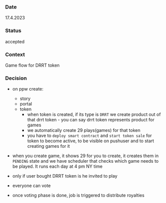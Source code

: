 ### Date

17.4.2023

### Status

accepted

### Context

Game flow for DRRT token

### Decision

- on ppw create:
    - story
    - portal
    - token 
        - when token is created, if its type is `DRRT` we create product out of that drrt token - you can say drrt token represents product for games
        - we automatically create 29 plays(games) for that token
        - you have to  `deploy smart contract` and `start token sale` for token to become active, to be visible on pushuser and to start creating games for it

- when you create game, it shows 29 for you to create, it creates them in `PENDING` state and we have scheduler that checks which game needs to be played. It runs each day at 4 pm NY time
- only if user bought DRRT token is he invited to play
- everyone can vote
- once voting phase is done, job is triggered to distribute royalties


